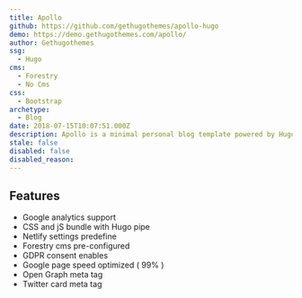 ```yaml
---
title: Apollo
github: https://github.com/gethugothemes/apollo-hugo
demo: https://demo.gethugothemes.com/apollo/
author: Gethugothemes
ssg:
  - Hugo
cms:
  - Forestry
  - No Cms
css:
  - Bootstrap
archetype:
  - Blog
date: 2018-07-15T10:07:51.000Z
description: Apollo is a minimal personal blog template powered by Hugo. This theme is 100% mobile responsive.
stale: false
disabled: false
disabled_reason:
---
```


## Features
* Google analytics support
* CSS and jS bundle with Hugo pipe
* Netlify settings predefine
* Forestry cms pre-configured
* GDPR consent enables
* Google page speed optimized ( 99% )
* Open Graph meta tag
* Twitter card meta tag